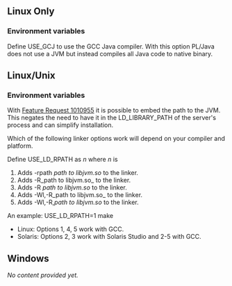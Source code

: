 ## Linux Only ##

### Environment variables ###

Define USE_GCJ to use the GCC Java compiler.  With this option PL/Java does not use a JVM but instead compiles all Java code to native binary.

## Linux/Unix ##

### Environment variables ###

With [Feature Request 1010955](http://pgfoundry.org/tracker/index.php?func=detail&aid=1010955&group_id=1000038&atid=337) it is possible to embed the path to the JVM. This negates the need to have it in the LD_LIBRARY_PATH of the server's process and can simplify installation.

Which of the following linker options work will depend on your compiler and platform.

Define USE_LD_RPATH as _n_ where _n_ is

1. Adds -rpath _path to libjvm.so_ to the linker.
1. Adds -R_path to libjvm.so_ to the linker.
1. Adds -R _path to libjvm.so_ to the linker.
1. Adds -Wl,-R_path to libjvm.so_ to the linker.
1. Adds -Wl,-R,_path to libjvm.so_ to the linker.

An example:
 USE_LD_RPATH=1 make

* Linux: Options 1, 4, 5 work with GCC.
* Solaris: Options 2, 3 work with Solaris Studio and 2-5 with GCC.

## Windows ##

_No content provided yet._
